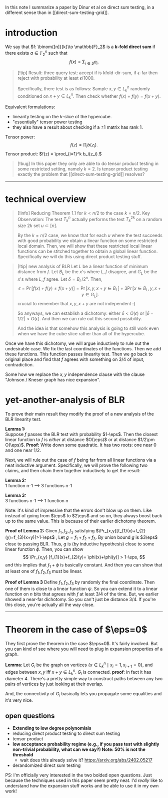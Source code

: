 $\newcommand{\eps}{\varepsilon}$
In this note I summarize a paper by Dinur et al on direct sum testing, in a different sense than in [[direct-sum-testing-grid]].

# introduction 
We say that $f: \binom{[n]}{k}\to \mathbb{F}_2$ is a **$k$-fold direct sum** if 
there exists $a\in \mathbb{F}_2^n$ such that 
$$f(x) =\sum_{i\in S} a_i.$$

> [!tip] Result: 
> three query test: 
> accept if is kfold-dir-sum, 
> if  $\epsilon$-far then reject with probability at least $\epsilon/1000$. 
> 
> Specifically, there test is as follows:
> Sample $x,y\in L_k^n$  randomly conditioned on $x+y\in L_k^n$. Then check whether
> $f(x)+f(y)=f(x+y)$.

Equivalent formulations:
- linearity testing on the $k$-slice of the hypercube. 
- "essentially" tensor power testing
- they also have a result about checking if a $\pm 1$ matrix has rank $1$. 

Tensor power: 
$$f(z) = \prod_{i} b(z_i).$$
Tensor product:
$f(z) = \prod_{i=1}^k b_i(z_i).$

> [!bug] 
> In this paper they only are able to do tensor product testing in some restricted setting, namely $k=2$. 
> Is tensor product testing exactly the problem that [[direct-sum-testing-grid]] resolves?

---

# technical overview

> [!info] Reducing Theorem 1.1 for $k<n/2$ to the case $k=n/2$.
> Key Observation:  The test $T_k^n$ actually performs the test $T_k^{2k}$ on a random size $2k$ set $u\subset [n]$.
> 
> By the $k=n/2$ case, we know that for each $u$ where the test succeeds with good probability we obtain a linear function on some restricted local domain. 
> Then, we will show that these restricted local linear functions can be stitched together to obtain a global linear function. Specifically we will do this using direct product testing stuff. 


> [!tip] new analysis of BLR
> Let $L$ be a linear function of minimum distance from $f$. 
> Let $B_L$ be the $x$'s where $L,f$ disagree, and $G_L$ be the $x$'s where $L,f$ agree. 
> Let $\delta  = B_L/2^n$.
> Then,
> $$\epsilon = \Pr[f(x)+f(y)\neq f(x+y)] = \Pr[x,y,x+y\in B_L] + 3\Pr[x\in B_L, y,x+y\in G_L].$$
> crucial to remember that $x,y,x+y$ are not independent :)
> 
> So anyways, we can establish a dichotomy: either $\delta< O(\epsilon)$ or $|\delta-1/2| < O(\epsilon)$. 
> And then we can rule out this second possibility. 
> 
> And the idea is that somehow this analysis is going to still work even when we have the cube slice rather than all of the hypercube. 

Once we have this dichotomy, we will argue inductively to rule out the undesirable case. 
We fix the last coordinates of the functions. 
Then we add these functions. This function passes linearity test. 
Then we go back to original place and find that $f$ agrees with something on $3/4$ of input, contradiction.

Some how we replace the $x,y$ independence clause with the clause "Johnson / Kneser graph has nice expansion".

# yet-another-analysis of BLR
To prove their main result they modify the proof of a new analysis of the BLR linearity test.

**Lemma 1:**\
Suppose $f$ passes the BLR test with probability $1-\eps$. Then the closest linear function to $f$ is *either* at distance $O(\eps)$ or at distance $1/2\pm O(\eps)$.
**Proof:**
Write down some quadratic. It has two roots: one near $0$ and one near $1/2$.

Next, we will rule out the case of $f$ being far from all linear functions via a neat inductive argument. Specifically, we will prove the following two claims, and then chain them together inductively to get the result:

**Lemma 2:**\
1 function n-1 --> 3 functions n-1

**Lemma 3:**\
3 functions n-1 --> 1 function n

Note: it's kind of impressive that the errors don't blow up on them. 
Like instead of going from $\eps$ to $2\eps$ and so on, they always boost back up to the same value. This is because of their earlier dichotomy theorem.

**Proof of Lemma 2:** 
Given $f_{1},f_{2},f_{3}$ satisfying $\Pr_{x,y}[f_{1}(x)+f_{2}(y)=f_{3}(x+y)]>1-\eps$ , 
Let $g=f_{1}+f_{2}+f_{3}$.
By union bound $g$ is $3\eps$ close to passing BLR. Thus, $g$ is (by inductive hypothesis) close to some linear function $\phi$. 
Then, you can show 
$$
\Pr_{x,y} [f_{1}(x)+f_{2}(y)= \phi(x)+\phi(y)] > 1-\eps,
$$ and this implies that $f_{1}+\phi$ is basically constant. And then you can show that at least one of $f_{1},f_{2},f_{3}$  must be linear. 

**Proof of Lemma 3**
Define $f_{1},f_{2},f_{3}$ by randomly the final coordinate. Then one of them is close to a linear function $\psi$.  So you can extend it to a linear function on $n$ bits that agrees with $f$ at least $3/4$ of the time.
But, we earlier showed a near-far dichotomy. So you can't just be distance $3/4$. If you're this close, you're actually all the way close. 

---

# Theorem in the case of $\eps=0$

They first prove the theorem in the case $\eps=0$. 
It's fairly involved. But you can kind of see where you will need to plug in expansion properties of a graph. 

**Lemma**: 
Let $G_i$ be the graph on vertices $\{x\in L_{k}^n \mid x_i=1,x_{i+1}=0\}$, and edges between $x,y$ iff $x+y\in L_k^n$.
$G_i$ is connected. 
**proof**: in fact it has diameter $4$. There's a pretty simple way to construct paths between any two pairs of vertices by just looking at their overlap.

And, the connectivity of $G_i$ basically lets you propagate some equalities and it's very nice. 
## open questions

- **Extending to low degree polynomials**
- reducing direct product testing to direct sum testing
- tensor product
- **low acceptance probability regime (e.g., if you pass test with slightly non-trivial probability, what can we say?) Note: 50% is not the threshold**
	- wait does this already solve it? https://arxiv.org/abs/2402.05217
- derandomized direct sum testing


PS: I'm officially very interested in the two bolded open questions. Just because the techniques used in this paper seem pretty neat. 
I'd *really* like to understand how the expansion stuff works and be able to use it in my own work!
